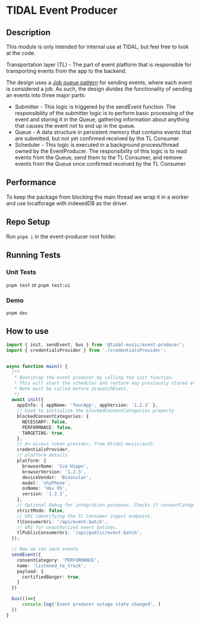 # TIDAL Event Producer

## Description
This module is only intended for internal use at TIDAL, but feel free to look at the code.

Transportation layer (TL) - The part of event platform that is responsible for transporting events from
the app to the backend.

The design uses a [Job queue pattern](https://en.wikipedia.org/wiki/Job_queue) for sending events, where each event
is considered a job. As such, the design divides the functionality of sending an events into three major parts:
- Submitter - This logic is triggered by the sendEvent function. The responsibility of the submitter logic is
  to perform basic processing of the event and storing it in the Queue, gathering information about anything that
  causes the event not to end up in the queue.
- Queue - A data structure in persistent memory that contains events that are submitted, but not yet confirmed received
  by the TL Consumer.
- Scheduler - This logic is executed in a background process/thread owned by the EventProducer. The responsibility of
  this logic is to read events from the Queue, send them to the TL Consumer, and remove events from the Queue once
  confirmed received by the TL Consumer.

## Performance
To keep the package from blocking the main thread we wrap it in a worker and use localforage with indexedDB as the driver.


## Repo Setup

Run `pnpm i` in the event-producer root folder.


## Running Tests

### Unit Tests

`pnpm test` or `pnpm test:ui`

### Demo
`pnpm dev`


## How to use

```typescript
import { init, sendEvent, bus } from '@tidal-music/event-producer';
import { credentialsProvider } from './credentialsProvider';


async function main() {
  /**
   * Bootstrap the event producer by calling the init function.
   * This will start the scheduler and restore any previously stored events.
   * Note must be called before dispatchEvent.
   */
  await init({
    appInfo: { appName: 'YourApp', appVersion: '1.2.3' },
    // Used to initialize the blockedConsentCategories property
    blockedConsentCategories: {
      NECESSARY: false,
      PERFORMANCE: false,
      TARGETING: true,
    },
    // An access token provider, from @tidal-music/auth.
    credentialsProvider,
    // platform details
    platform: {
      browserName: 'Ice Hippo',
      browserVersion: '1.2.3',
      deviceVendor: 'Binocular',
      model: 'shyPhone',
      osName: 'Hov OS',
      version: '1.2.3',
    },
    // Optional Debug for integration purposes. Checks if consentCategory is missing.
    strictMode: false,
    // URI identifying the TL Consumer ingest endpoint.
    tlConsumerUri: '/api/event-batch',
    // URI for unauthorized event batches.
    tlPublicConsumerUri: '/api/public/event-batch',
  });

  // Now we can send events
  sendEvent({
    consentCategory: 'PERFORMANCE',
    name: 'listened_to_track',
    payload: {
      certifiedBanger: true,
    }
  })

  bus(()=>{
      console.log('Event producer outage state changed', )
  })
}


```
